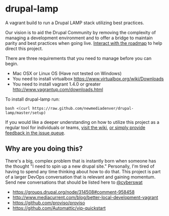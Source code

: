 # drupal-lamp #

A vagrant build to run a Drupal LAMP stack utilizing best practices.

Our vision is to aid the Drupal Community by removing the complexity of managing a development environment and to offer a bridge to maintain parity and best practices when going live.  [Interact with the roadmap](https://github.com/newmediadenver/drupal-lamp/issues/milestones) to help direct this project.

There are three requirements that you need to manage before you can begin.
* Mac OSX or Linux OS (Have not tested on Windows)
* You need to install virtualbox https://www.virtualbox.org/wiki/Downloads
* You need to install vagrant 1.4.0 or greater http://www.vagrantup.com/downloads.html

To install drupal-lamp run:
````
bash <(curl https://raw.github.com/newmediadenver/drupal-lamp/master/setup)
````
If you would like a deeper understanding on how to utilize this project as a regular tool for individuals or teams, [visit the wiki](https://github.com/cyberswat/drupal-lamp/wiki/_pages), [or simply provide feedback in the issue queue](https://github.com/newmediadenver/drupal-lamp/issues).

## Why are you doing this? ##
There's a big, complex problem that is instantly born when someone has the thought "I need to spin up a new drupal site."  Personally, I'm tired of having to spend any time thinking about how to do that. This project is part of a larger DevOps conversation that is relevant and gaining momentum. Send new conversations that should be listed here to [@cyberswat](https://twitter.com/cyberswat)

* https://groups.drupal.org/node/314508#comment-958458
* http://www.mediacurrent.com/blog/better-local-development-vagrant
* https://github.com/proviso/proviso
* https://github.com/Automattic/vip-quickstart
